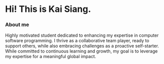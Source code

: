 # Hi! This is Kai Siang.

### About me

Highly motivated student dedicated to enhancing my expertise in computer software programming. I thrive as a
collaborative team player, ready to support others, while also embracing challenges as a proactive self-starter. While
committed to continuous learning and growth, my goal is to leverage my expertise for a meaningful global impact.
